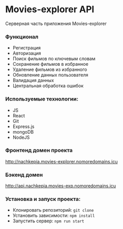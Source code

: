 # Movies-explorer API 

Серверная часть приложения Movies-explorer

### Функционал
- Регистрация
- Авторизация
- Поиск фильмов по ключевым словам
- Сохранение фильмов в избранное
- Удаление фильмов из избранного
- Обновление данных пользователя
- Валидация данных
- Центральная обработка ошибок


### Используемые технологии:
- JS 
- React 
- Git 
- Express.js 
- mongoDB 
- NodeJS

###  Фронтенд домен проекта
  http://nachkepia.movies-explorer.nomoredomains.icu

### Бэкенд домен
  http://api.nachkepia.movies-exp.nomoredomains.icu

### Установка и запуск проекта:
- Клонировать репозиторий: `git clone` 
- Установить зависимости: `npm install`
- Запустить сервер: `npm run start`
